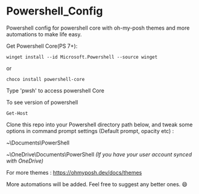 # Powershell_Config
Powershell config for powershell core with oh-my-posh themes and more automations to make life easy.

Get Powershell Core(PS 7+):

    winget install --id Microsoft.Powershell --source winget
or

    choco install powershell-core

Type 'pwsh' to access powershell Core

To see version of powershell

    Get-Host

Clone this repo into your Powershell directory path below, and tweak some options in command prompt settings (Default prompt, opacity etc) :

~\Documents\PowerShell

~\OneDrive\Documents\PowerShell *(If you have your user account synced with OneDrive)*

For more themes : https://ohmyposh.dev/docs/themes

More automations will be added.
Feel free to suggest any better ones. :smile:
